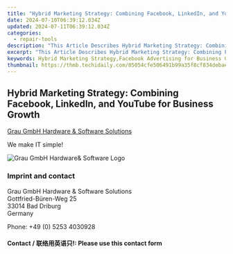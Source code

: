 ```yaml
---
title: "Hybrid Marketing Strategy: Combining Facebook, LinkedIn, and YouTube for Business Growth"
date: 2024-07-10T06:39:12.034Z
updated: 2024-07-11T06:39:12.034Z
categories:
  - repair-tools
description: "This Article Describes Hybrid Marketing Strategy: Combining Facebook, LinkedIn, and YouTube for Business Growth"
excerpt: "This Article Describes Hybrid Marketing Strategy: Combining Facebook, LinkedIn, and YouTube for Business Growth"
keywords: Hybrid Marketing Strategy,Facebook Advertising for Business Growth,LinkedIn Marketing Strategies,YouTube Advertising Tips,the ultimate guide to connecting facebook linkedin and youtube for business growth,hybrid marketing strategy combining facebook linkedin and youtube for business growth,holistic digital marketing leveraging facebook linkedin and youtube for growth
thumbnail: https://thmb.techidaily.com/05054cfe506491b99a35f8cf834debaebdbdb9bad3863dd1f8be14d01cc17569.jpg
---
```


## Hybrid Marketing Strategy: Combining Facebook, LinkedIn, and YouTube for Business Growth

[Grau GmbH Hardware & Software Solutions](https://main.grauonline.de/)

We make IT simple!

![Grau GmbH Hardware& Software Logo](https://main.grauonline.de/wp-content/uploads/2021/05/output-onlinepngtools.png)

### Imprint and contact

 Grau GmbH Hardware & Software Solutions  
 Gottfried-Büren-Weg 25  
 33014 Bad Driburg  
 Germany

Phone: +49 (0) 5253 4030928

#### Contact / 联络用英语只!: Please use this contact form

<ins class="adsbygoogle"
     style="display:block"
     data-ad-format="autorelaxed"
     data-ad-client="ca-pub-7571918770474297"
     data-ad-slot="1223367746"></ins>



<ins class="adsbygoogle"
     style="display:block"
     data-ad-client="ca-pub-7571918770474297"
     data-ad-slot="8358498916"
     data-ad-format="auto"
     data-full-width-responsive="true"></ins>


